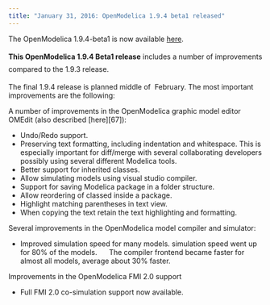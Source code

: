 ```yaml
---
title: "January 31, 2016: OpenModelica 1.9.4 beta1 released"
---
```

The OpenModelica 1.9.4-beta1 is now available [here][68].

<strong style="line-height: 1.8;">This OpenModelica 1.9.4 Beta1 release</strong> <span style="line-height: 1.8;">includes a number of improvements compared to the 1.9.3 release.</span>

The final 1.9.4 release is planned middle of &nbsp;February. The most important improvements are the following:

A number of improvements in the OpenModelica graphic model editor OMEdit (also described [here][67]):

  * Undo/Redo support.
  * Preserving text formatting, including indentation and whitespace. This is especially important for diff/merge with several collaborating developers possibly using several different Modelica tools.
  * Better support for inherited classes.
  * Allow simulating models using visual studio compiler.
  * Support for saving Modelica package in a folder structure.
  * Allow reordering of classed inside a package.
  * Highlight matching parentheses in text view.
  * When copying the text retain the text highlighting and formatting.

Several improvements in the OpenModelica model compiler and simulator:

  * Improved simulation speed for many models. simulation speed went up for 80% of the models.&nbsp;&nbsp;&nbsp;&nbsp;&nbsp; The compiler frontend became faster for almost all models, average about 30% faster.

Improvements in the OpenModelica FMI 2.0 support

  * Full FMI 2.0 co-simulation support now available.

&nbsp;

 [68]: https://build.openmodelica.org/omc/builds/windows/releases/1.9.4/beta1/
